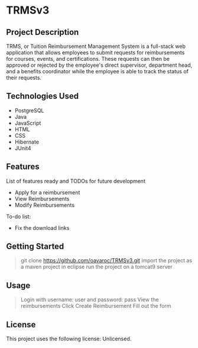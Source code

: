 # TRMSv3
## Project Description
TRMS, or Tuition Reimbursement Management System is a full-stack web application that allows employees to submit requests for reimbursements for courses, events, and certifications. These requests can then be approved or rejected by the employee's direct supervisor, department head, and a benefits coordinator while the employee is able to track the status of their requests.

## Technologies Used

* PostgreSQL
* Java
* JavaScript
* HTML
* CSS
* Hibernate
* JUnit4

## Features
List of features ready and TODOs for future development

* Apply for a reimbursement
* View Reimbursements
* Modify Reimbursements

To-do list:

* Fix the download links

## Getting Started

> git clone https://github.com/oavaroc/TRMSv3.git
> import the project as a maven project in eclipse
> run the project on a tomcat9 server


## Usage
> Login with username: user and password: pass
> View the reimbursements
> Click Create Reimbursement
> Fill out the form

## License
This project uses the following license: Unlicensed.
